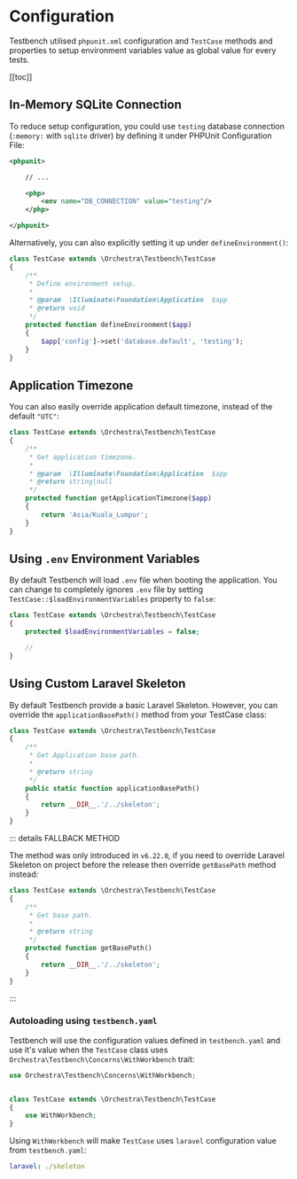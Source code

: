 # Configuration

Testbench utilised `phpunit.xml` configuration and `TestCase` methods and properties to setup environment variables value as global value for every tests.

[[toc]]

## In-Memory SQLite Connection

To reduce setup configuration, you could use `testing` database connection (`:memory:` with `sqlite` driver) by defining it under PHPUnit Configuration File:

```xml
<phpunit>

    // ...

    <php>
        <env name="DB_CONNECTION" value="testing"/>
    </php>

</phpunit>
```

Alternatively, you can also explicitly setting it up under `defineEnvironment()`:

```php
class TestCase extends \Orchestra\Testbench\TestCase 
{
    /**
     * Define environment setup.
     *
     * @param  \Illuminate\Foundation\Application  $app
     * @return void
     */
    protected function defineEnvironment($app)
    {
        $app['config']->set('database.default', 'testing');
    }
}
```

## Application Timezone

You can also easily override application default timezone, instead of the default `"UTC"`:

```php
class TestCase extends \Orchestra\Testbench\TestCase 
{
    /**
     * Get application timezone.
     *
     * @param  \Illuminate\Foundation\Application  $app
     * @return string|null
     */
    protected function getApplicationTimezone($app)
    {
        return 'Asia/Kuala_Lumpur';
    }
}
```

## Using `.env` Environment Variables

By default Testbench will load `.env` file when booting the application. You can change to completely ignores `.env` file by setting `TestCase::$loadEnvironmentVariables` property to `false`:

```php
class TestCase extends \Orchestra\Testbench\TestCase
{
    protected $loadEnvironmentVariables = false;

    // 
}  
```

## Using Custom Laravel Skeleton

By default Testbench provide a basic Laravel Skeleton. However, you can override the `applicationBasePath()` method from your TestCase class:

```php
class TestCase extends \Orchestra\Testbench\TestCase 
{
    /**
     * Get Application base path.
     *
     * @return string
     */
    public static function applicationBasePath()
    {
        return __DIR__.'/../skeleton';
    }
}
```

::: details FALLBACK METHOD

The method was only introduced in `v6.22.0`, if you need to override Laravel Skeleton on project before the release then override `getBasePath` method instead:

```php
class TestCase extends \Orchestra\Testbench\TestCase 
{
    /**
     * Get base path.
     *
     * @return string
     */
    protected function getBasePath() 
    {
        return __DIR__.'/../skeleton';
    }
}
```
:::

### Autoloading using `testbench.yaml`

Testbench will use the configuration values defined in `testbench.yaml` and use it's value when the `TestCase` class uses `Orchestra\Testbench\Concerns\WithWorkbench` trait:

```php
use Orchestra\Testbench\Concerns\WithWorkbench;


class TestCase extends \Orchestra\Testbench\TestCase 
{
    use WithWorkbench;
}
```

Using `WithWorkbench` will make `TestCase` uses `laravel` configuration value from `testbench.yaml`:

```yaml
laravel: ./skeleton
```
